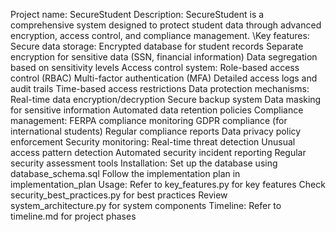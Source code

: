 Project name: SecureStudent
Description: SecureStudent is a comprehensive system designed to protect student data through advanced encryption, access control, and compliance management.
\Key features:
Secure data storage:
Encrypted database for student records
Separate encryption for sensitive data (SSN, financial information)
Data segregation based on sensitivity levels
Access control system:
Role-based access control (RBAC)
Multi-factor authentication (MFA)
Detailed access logs and audit trails
Time-based access restrictions
Data protection mechanisms:
Real-time data encryption/decryption
Secure backup system
Data masking for sensitive information
Automated data retention policies
Compliance management:
FERPA compliance monitoring
GDPR compliance (for international students)
Regular compliance reports
Data privacy policy enforcement
Security monitoring:
Real-time threat detection
Unusual access pattern detection
Automated security incident reporting
Regular security assessment tools
Installation:
Set up the database using 
database_schema.sql
Follow the implementation plan in 
implementation_plan
Usage:
Refer to 
key_features.py
 for key features
Check 
security_best_practices.py
 for best practices
Review 
system_architecture.py
 for system components
Timeline:
Refer to 
timeline.md
 for project phases

